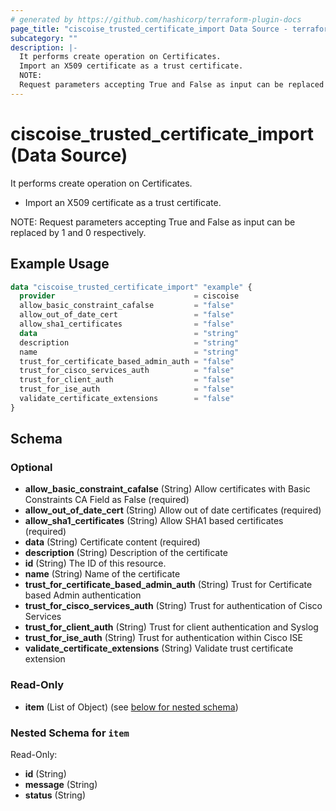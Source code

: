 ```yaml
---
# generated by https://github.com/hashicorp/terraform-plugin-docs
page_title: "ciscoise_trusted_certificate_import Data Source - terraform-provider-ciscoise"
subcategory: ""
description: |-
  It performs create operation on Certificates.
  Import an X509 certificate as a trust certificate.
  NOTE:
  Request parameters accepting True and False as input can be replaced by 1 and 0 respectively.
---
```


# ciscoise_trusted_certificate_import (Data Source)

It performs create operation on Certificates.

- Import an X509 certificate as a trust certificate.

NOTE:
Request parameters accepting True and False as input can be replaced by 1 and 0 respectively.

## Example Usage

```terraform
data "ciscoise_trusted_certificate_import" "example" {
  provider                               = ciscoise
  allow_basic_constraint_cafalse         = "false"
  allow_out_of_date_cert                 = "false"
  allow_sha1_certificates                = "false"
  data                                   = "string"
  description                            = "string"
  name                                   = "string"
  trust_for_certificate_based_admin_auth = "false"
  trust_for_cisco_services_auth          = "false"
  trust_for_client_auth                  = "false"
  trust_for_ise_auth                     = "false"
  validate_certificate_extensions        = "false"
}
```

<!-- schema generated by tfplugindocs -->
## Schema

### Optional

- **allow_basic_constraint_cafalse** (String) Allow certificates with Basic Constraints CA Field as False (required)
- **allow_out_of_date_cert** (String) Allow out of date certificates (required)
- **allow_sha1_certificates** (String) Allow SHA1 based certificates (required)
- **data** (String) Certificate content (required)
- **description** (String) Description of the certificate
- **id** (String) The ID of this resource.
- **name** (String) Name of the certificate
- **trust_for_certificate_based_admin_auth** (String) Trust for Certificate based Admin authentication
- **trust_for_cisco_services_auth** (String) Trust for authentication of Cisco Services
- **trust_for_client_auth** (String) Trust for client authentication and Syslog
- **trust_for_ise_auth** (String) Trust for authentication within Cisco ISE
- **validate_certificate_extensions** (String) Validate trust certificate extension

### Read-Only

- **item** (List of Object) (see [below for nested schema](#nestedatt--item))

<a id="nestedatt--item"></a>
### Nested Schema for `item`

Read-Only:

- **id** (String)
- **message** (String)
- **status** (String)



